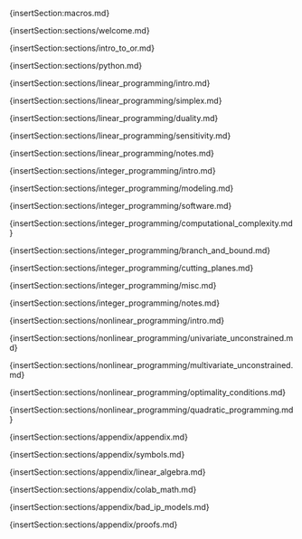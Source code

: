 {insertSection:macros.md}

{insertSection:sections/welcome.md}

{insertSection:sections/intro_to_or.md}

{insertSection:sections/python.md}

{insertSection:sections/linear_programming/intro.md}

{insertSection:sections/linear_programming/simplex.md}

{insertSection:sections/linear_programming/duality.md}

{insertSection:sections/linear_programming/sensitivity.md}

{insertSection:sections/linear_programming/notes.md}

{insertSection:sections/integer_programming/intro.md}

{insertSection:sections/integer_programming/modeling.md}

{insertSection:sections/integer_programming/software.md}

{insertSection:sections/integer_programming/computational_complexity.md}

{insertSection:sections/integer_programming/branch_and_bound.md}

{insertSection:sections/integer_programming/cutting_planes.md}

{insertSection:sections/integer_programming/misc.md}

{insertSection:sections/integer_programming/notes.md}

{insertSection:sections/nonlinear_programming/intro.md}

{insertSection:sections/nonlinear_programming/univariate_unconstrained.md}

{insertSection:sections/nonlinear_programming/multivariate_unconstrained.md}

{insertSection:sections/nonlinear_programming/optimality_conditions.md}

{insertSection:sections/nonlinear_programming/quadratic_programming.md}

<!-- {insertSection:sections/nonlinear_programming/notes.md} -->

{insertSection:sections/appendix/appendix.md}

{insertSection:sections/appendix/symbols.md}

{insertSection:sections/appendix/linear_algebra.md}

{insertSection:sections/appendix/colab_math.md}

{insertSection:sections/appendix/bad_ip_models.md}

{insertSection:sections/appendix/proofs.md}
